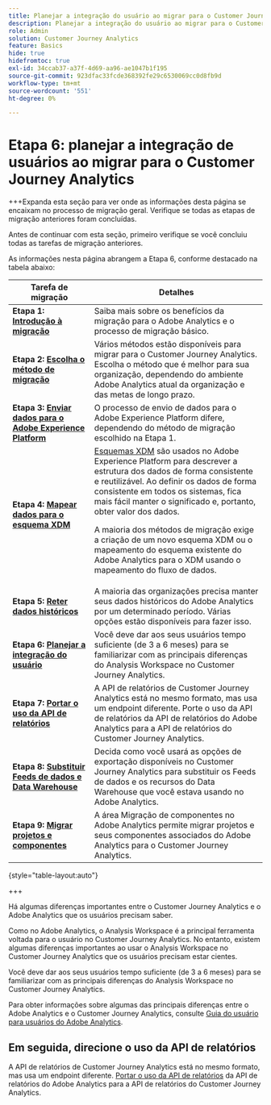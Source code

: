 ```yaml
---
title: Planejar a integração do usuário ao migrar para o Customer Journey Analytics
description: Planejar a integração do usuário ao migrar para o Customer Journey Analytics
role: Admin
solution: Customer Journey Analytics
feature: Basics
hide: true
hidefromtoc: true
exl-id: 34ccab37-a37f-4d69-aa96-ae1047b1f195
source-git-commit: 923dfac33fcde368392fe29c6530069cc0d8fb9d
workflow-type: tm+mt
source-wordcount: '551'
ht-degree: 0%

---
```


# Etapa 6: planejar a integração de usuários ao migrar para o Customer Journey Analytics

+++Expanda esta seção para ver onde as informações desta página se encaixam no processo de migração geral. Verifique se todas as etapas de migração anteriores foram concluídas.

Antes de continuar com esta seção, primeiro verifique se você concluiu todas as tarefas de migração anteriores.

As informações nesta página abrangem a Etapa 6, conforme destacado na tabela abaixo:

| Tarefa de migração | Detalhes |
|---------|----------|
| **Etapa 1: [Introdução à migração](/help/getting-started/cja-migration/cja-migration-getstarted.md)** | Saiba mais sobre os benefícios da migração para o Adobe Analytics e o processo de migração básico. |
| **Etapa 2: [Escolha o método de migração](/help/getting-started/cja-migration/cja-migration-method.md)** | Vários métodos estão disponíveis para migrar para o Customer Journey Analytics. Escolha o método que é melhor para sua organização, dependendo do ambiente Adobe Analytics atual da organização e das metas de longo prazo. |
| **Etapa 3: [Enviar dados para o Adobe Experience Platform](/help/getting-started/cja-migration/cja-migration-send-to-platform.md)** | O processo de envio de dados para o Adobe Experience Platform difere, dependendo do método de migração escolhido na Etapa 1. |
| **Etapa 4: [Mapear dados para o esquema XDM](/help/getting-started/cja-migration/cja-migration-xdm.md)** | [Esquemas XDM](https://experienceleague.adobe.com/en/docs/experience-platform/xdm/home#xdm-schemas) são usados no Adobe Experience Platform para descrever a estrutura dos dados de forma consistente e reutilizável. Ao definir os dados de forma consistente em todos os sistemas, fica mais fácil manter o significado e, portanto, obter valor dos dados.<p>A maioria dos métodos de migração exige a criação de um novo esquema XDM ou o mapeamento do esquema existente do Adobe Analytics para o XDM usando o mapeamento do fluxo de dados.</p> |
| **Etapa 5: [Reter dados históricos](/help/getting-started/cja-migration/cja-migration-historical-data.md)** | A maioria das organizações precisa manter seus dados históricos do Adobe Analytics por um determinado período. Várias opções estão disponíveis para fazer isso. |
| <span class="preview">**Etapa 6: [Planejar a integração do usuário](/help/getting-started/cja-migration/cja-migration-onboarding.md)**</span> | <span class="preview">Você deve dar aos seus usuários tempo suficiente (de 3 a 6 meses) para se familiarizar com as principais diferenças do Analysis Workspace no Customer Journey Analytics.</span> |
| **Etapa 7: [Portar o uso da API de relatórios](/help/getting-started/cja-migration/cja-migration-api.md)** | A API de relatórios de Customer Journey Analytics está no mesmo formato, mas usa um endpoint diferente. Porte o uso da API de relatórios da API de relatórios do Adobe Analytics para a API de relatórios do Customer Journey Analytics. |
| **Etapa 8: [Substituir Feeds de dados e Data Warehouse](/help/getting-started/cja-migration/cja-migration-export-options.md)** | Decida como você usará as opções de exportação disponíveis no Customer Journey Analytics para substituir os Feeds de dados e os recursos do Data Warehouse que você estava usando no Adobe Analytics. |
| **Etapa 9: [Migrar projetos e componentes](/help/getting-started/cja-migration/cja-migration-projects.md)** | A área Migração de componentes no Adobe Analytics permite migrar projetos e seus componentes associados do Adobe Analytics para o Customer Journey Analytics. |

{style="table-layout:auto"}

+++

Há algumas diferenças importantes entre o Customer Journey Analytics e o Adobe Analytics que os usuários precisam saber.

Como no Adobe Analytics, o Analysis Workspace é a principal ferramenta voltada para o usuário no Customer Journey Analytics. No entanto, existem algumas diferenças importantes ao usar o Analysis Workspace no Customer Journey Analytics que os usuários precisam estar cientes.

Você deve dar aos seus usuários tempo suficiente (de 3 a 6 meses) para se familiarizar com as principais diferenças do Analysis Workspace no Customer Journey Analytics.

Para obter informações sobre algumas das principais diferenças entre o Adobe Analytics e o Customer Journey Analytics, consulte [Guia do usuário para usuários do Adobe Analytics](/help/getting-started/aa-to-cja-user.md).

## Em seguida, direcione o uso da API de relatórios

A API de relatórios de Customer Journey Analytics está no mesmo formato, mas usa um endpoint diferente. [Portar o uso da API de relatórios](/help/getting-started/cja-migration/cja-migration-api.md) da API de relatórios do Adobe Analytics para a API de relatórios do Customer Journey Analytics.
